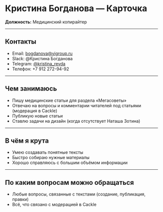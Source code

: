 # Кристина Богданова — Карточка  

**Должность:** Медицинский копирайтер  

---

## Контакты
- Email: [bogdanova@vigroup.ru](mailto:bogdanova@vigroup.ru)  
- Slack: @Кристина Богданова  
- Telegram: [@kristina_revda](https://t.me/kristina_revda)  
- Телефон: +7 912 272-94-92  

---

## Чем занимаюсь
- Пишу медицинские статьи для раздела «Мегасоветы»  
- Отвечаю на вопросы и комментарии читателей под статьями (модерация в Cackle)  
- Публикую новые статьи  
- Ставлю задачи на дизайн (когда отсутствует Наташа Зотина)  

---

## В чём я крута
- Умею создавать понятные тексты  
- Быстро собираю нужные материалы  
- Хорошо справляюсь с большим объёмом информации  

---

## По каким вопросам можно обращаться
- Любые вопросы, связанные с текстами (создание, публикация, правки)  
- Всё, что связано с модерацией в Cackle  
